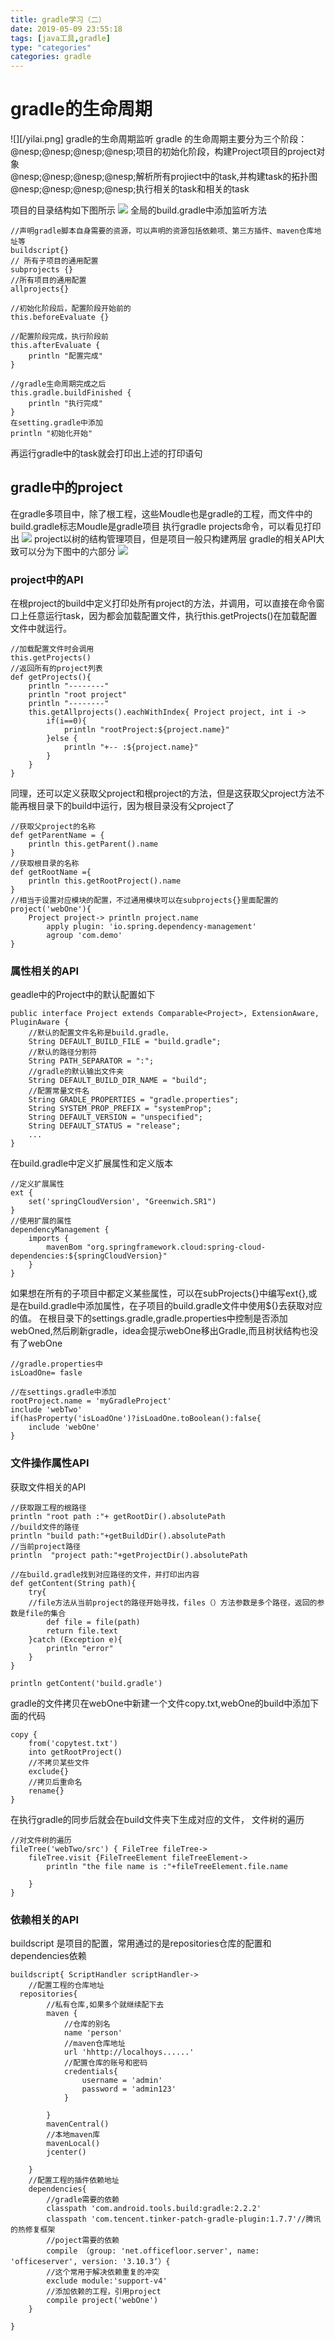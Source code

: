 ```yaml
---
title: gradle学习（二）
date: 2019-05-09 23:55:18
tags: [java工具,gradle]
type: "categories"
categories: gradle
---
```

# gradle的生命周期

![][/yilai.png]
gradle的生命周期监听
gradle 的生命周期主要分为三个阶段：
@nesp;@nesp;@nesp;@nesp;项目的初始化阶段，构建Project项目的project对象	
@nesp;@nesp;@nesp;@nesp;解析所有projiect中的task,并构建task的拓扑图
@nesp;@nesp;@nesp;@nesp;执行相关的task和相关的task

项目的目录结构如下图所示
![](/content.png)
全局的build.gradle中添加监听方法
```
//声明gradle脚本自身需要的资源，可以声明的资源包括依赖项、第三方插件、maven仓库地址等
buildscript{}
// 所有子项目的通用配置
subprojects {}
//所有项目的通用配置
allprojects{}

//初始化阶段后，配置阶段开始前的
this.beforeEvaluate {}

//配置阶段完成，执行阶段前
this.afterEvaluate {
    println "配置完成"
}

//gradle生命周期完成之后
this.gradle.buildFinished {
    println "执行完成"
}
在setting.gradle中添加
println "初始化开始"
```
再运行gradle中的task就会打印出上述的打印语句
##  gradle中的project
在gradle多项目中，除了根工程，这些Moudle也是gradle的工程，而文件中的build.gradle标志Moudle是gradle项目
执行gradle projects命令，可以看见打印出
![](/projects.png)
project以树的结构管理项目，但是项目一般只构建两层
gradle的相关API大致可以分为下图中的六部分
![](/projects.png)
### project中的API
在根project的build中定义打印处所有project的方法，并调用，可以直接在命令窗口上任意运行task，因为都会加载配置文件，执行this.getProjects()在加载配置文件中就运行。
```
//加载配置文件时会调用
this.getProjects()
//返回所有的project列表
def getProjects(){
    println "--------"
    println "root project"
    println "--------"
    this.getAllprojects().eachWithIndex{ Project project, int i ->
        if(i==0){
            println "rootProject:${project.name}"
        }else {
            println "+-- :${project.name}"
        }
    }
}
```
同理，还可以定义获取父project和根project的方法，但是这获取父project方法不能再根目录下的build中运行，因为根目录没有父project了
```
//获取父project的名称
def getParentName = {
    println this.getParent().name
}
//获取根目录的名称
def getRootName ={
    println this.getRootProject().name
}
//相当于设置对应模块的配置，不过通用模块可以在subprojects{}里面配置的
project('webOne'){
    Project project-> println project.name
        apply plugin: 'io.spring.dependency-management'
        agroup 'com.demo'
}
```
### 属性相关的API
geadle中的Project中的默认配置如下
```
public interface Project extends Comparable<Project>, ExtensionAware, PluginAware {
	//默认的配置文件名称是build.gradle，
    String DEFAULT_BUILD_FILE = "build.gradle";
	//默认的路径分割符
    String PATH_SEPARATOR = ":";
	//gradle的默认输出文件夹
    String DEFAULT_BUILD_DIR_NAME = "build";
	//配置常量文件名
    String GRADLE_PROPERTIES = "gradle.properties";
    String SYSTEM_PROP_PREFIX = "systemProp";
    String DEFAULT_VERSION = "unspecified";
    String DEFAULT_STATUS = "release";
	...
}
```
在build.gradle中定义扩展属性和定义版本
```
//定义扩展属性
ext {
	set('springCloudVersion', "Greenwich.SR1")
}
//使用扩展的属性
dependencyManagement {
	imports {
		mavenBom "org.springframework.cloud:spring-cloud-dependencies:${springCloudVersion}"
	}
}
```
如果想在所有的子项目中都定义某些属性，可以在subProjects{}中编写ext{},或是在build.gradle中添加属性，在子项目的build.gradle文件中使用${}去获取对应的值。
在根目录下的settings.gradle,gradle.properties中控制是否添加webOned,然后刷新gradle，idea会提示webOne移出Gradle,而且树状结构也没有了webOne
```
//gradle.properties中
isLoadOne= fasle

//在settings.gradle中添加
rootProject.name = 'myGradleProject'
include 'webTwo'
if(hasProperty('isLoadOne')?isLoadOne.toBoolean():false{
	include 'webOne'
}
```
### 文件操作属性API
获取文件相关的API
```
//获取跟工程的根路径
println "root path :"+ getRootDir().absolutePath
//build文件的路径
println "build path:"+getBuildDir().absolutePath
//当前project路径
println  "project path:"+getProjectDir().absolutePath

//在build.gradle找到对应路径的文件，并打印出内容
def getContent(String path){
    try{
	//file方法从当前project的路径开始寻找，files（）方法参数是多个路径，返回的参数是file的集合
        def file = file(path)
        return file.text
    }catch (Exception e){
        println "error"
    }
}

println getContent('build.gradle')
```
gradle的文件拷贝在webOne中新建一个文件copy.txt,webOne的build中添加下面的代码
```
copy {
	from('copytest.txt')
	into getRootProject()
	//不拷贝某些文件
	exclude{}
	//拷贝后重命名
	rename{}
}
```
在执行gradle的同步后就会在build文件夹下生成对应的文件，
文件树的遍历
```
//对文件树的遍历
fileTree('webTwo/src') { FileTree fileTree->
    fileTree.visit {FileTreeElement fileTreeElement->
        println "the file name is :"+fileTreeElement.file.name

    }
}

```
### 依赖相关的API
buildscript 是项目的配置，常用通过的是repositories仓库的配置和dependencies依赖
```
buildscript{ ScriptHandler scriptHandler->
    //配置工程的仓库地址
  repositories{
        //私有仓库,如果多个就继续配下去
        maven {
            //仓库的别名
            name 'person'
            //maven仓库地址
            url 'hhttp://localhoys......'
            //配置仓库的账号和密码
            credentials{
                username = 'admin'
                password = 'admin123'
            }

        }
        mavenCentral()
        //本地maven库
        mavenLocal()
        jcenter()

    }
    //配置工程的插件依赖地址
    dependencies{
        //gradle需要的依赖
        classpath 'com.android.tools.build:gradle:2.2.2'
        classpath 'com.tencent.tinker-patch-gradle-plugin:1.7.7'//腾讯的热修复框架
        //poject需要的依赖
        compile （group: 'net.officefloor.server', name: 'officeserver', version: '3.10.3‘）{
		//这个常用于解决依赖重复的冲突
		exclude module:'support-v4'
        //添加依赖的工程，引用project
        compile project('webOne')
    }

}
```








